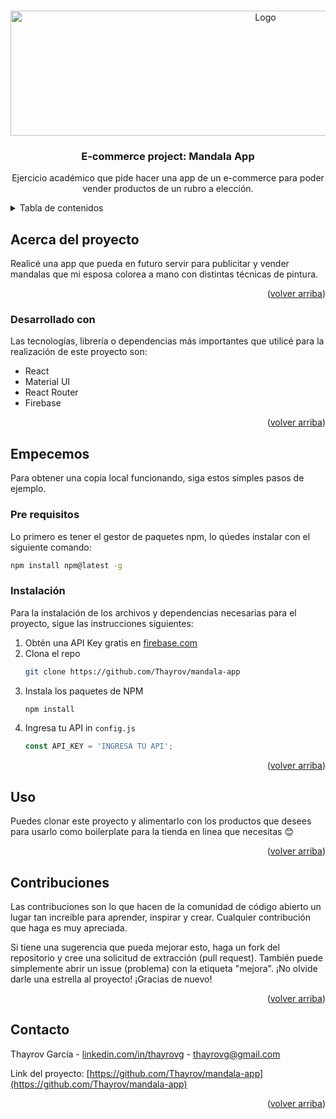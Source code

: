 <a name="readme-top"></a>
<!-- LOGO DEL PROYECTO -->
<br />
<div align="center">
  <a href="https://github.com/Thayrov/mandala-app">
    <img src="https://res.cloudinary.com/dhjlbf6xs/image/upload/v1677270120/MandalaApp/undraw_making_art_re_ee8w_zrdaqb.svg" alt="Logo" width="800" height="200">
  </a>

  <h3 align="center">E-commerce project: Mandala App</h3>

  <p align="center">
Ejercicio académico que pide hacer una app de un e-commerce para poder vender productos de un rubro a elección.    <br />
  </p>
</div>

<!-- TABLA DE CONTENIDOS -->
<details>
  <summary>Tabla de contenidos</summary>
  <ol>
    <li>
      <a href="#acerca-del-proyecto">Acerca del proyecto</a>
      <ul>
        <li><a href="#desarrollado-con">Desarrollado con</a></li>
      </ul>
    </li>
    <li>
      <a href="#empecemos">Empecemos</a>
      <ul>
        <li><a href="#pre-requisitos">Pre requisitos</a></li>
        <li><a href="#instalación">Instalación</a></li>
      </ul>
    </li>
    <li><a href="#uso">Uso</a></li>
    <li><a href="#contribuciones">Contribuciones</a></li>
    <li><a href="#contacto">Contacto</a></li>
  
  </ol>
</details>



<!-- ACERCA DEL PROYECTO -->
## Acerca del proyecto

Realicé una app que pueda en futuro servir para publicitar y vender mandalas que mi esposa colorea a mano con distintas técnicas de pintura. 

<p align="right">(<a href="#readme-top">volver arriba</a>)</p>



### Desarrollado con

Las tecnologías, librería o dependencias más importantes que utilicé para la realización de este proyecto son: 
* React
* Material UI
* React Router
* Firebase

<p align="right">(<a href="#readme-top">volver arriba</a>)</p>

<!-- EMPECEMOS --->
## Empecemos

Para obtener una copia local funcionando, siga estos simples pasos de ejemplo.

### Pre requisitos

Lo primero es tener el gestor de paquetes npm, lo qúedes instalar con el siguiente comando: 
  ```sh
  npm install npm@latest -g
  ```

### Instalación

Para la instalación de los archivos y dependencias necesarias para el proyecto, sigue las instrucciones siguientes: 
1. Obtén una API Key gratis en [firebase.com](firebase.com)
2. Clona el repo
   ```sh
   git clone https://github.com/Thayrov/mandala-app
   ```
3. Instala los paquetes de NPM
   ```sh
   npm install
   ```
4. Ingresa tu API in `config.js`
   ```js
   const API_KEY = 'INGRESA TU API';
   ```

<p align="right">(<a href="#readme-top">volver arriba</a>)</p>



<!-- USO EXAMPLES -->
## Uso

Puedes clonar este proyecto y alimentarlo con los productos que desees para usarlo como boilerplate para la tienda en linea que necesitas 😊

<p align="right">(<a href="#readme-top">volver arriba</a>)</p>


<!-- CONTRIBUCIONES -->
## Contribuciones

Las contribuciones son lo que hacen de la comunidad de código abierto un lugar tan increíble para aprender, inspirar y crear. Cualquier contribución que haga es muy apreciada.

Si tiene una sugerencia que pueda mejorar esto, haga un fork del repositorio y cree una solicitud de extracción (pull request). También puede simplemente abrir un issue (problema) con la etiqueta "mejora".
¡No olvide darle una estrella al proyecto! ¡Gracias de nuevo!


<p align="right">(<a href="#readme-top">volver arriba</a>)</p>



<!-- CONTACTO -->
## Contacto

Thayrov García - [linkedin.com/in/thayrovg](https://www.linkedin.com/in/thayrovg/) - thayrovg@gmail.com

Link del proyecto: [https://github.com/Thayrov/mandala-app](https://github.com/Thayrov/mandala-app)

<p align="right">(<a href="#readme-top">volver arriba</a>)</p>
